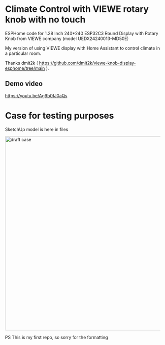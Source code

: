 # Climate Control with VIEWE rotary knob with no touch
ESPHome code for 1.28 Inch 240*240 ESP32C3 Round Display with Rotary Knob from VIEWE company (model UEDX24240013-MD50E)

My version of using VIEWE display with Home Assistant to control climate in a particular room.

Thanks dmit2k ( https://github.com/dmit2k/viewe-knob-display-esphome/tree/main ).

## Demo video

https://youtu.be/Ag9b0fJ0aQs

# Case for testing purposes
SketchUp model is here in files 

<img width="628" alt="draft case" src="https://github.com/user-attachments/assets/15dfe8d4-635b-45e5-9a7f-d3bcc4dd9a8f" />



PS This is my first repo, so sorry for the formatting
